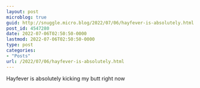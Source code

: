 ```yaml
---
layout: post
microblog: true
guid: http://snuggle.micro.blog/2022/07/06/hayfever-is-absolutely.html
post_id: 4547280
date: 2022-07-06T02:50:50-0000
lastmod: 2022-07-06T02:50:50-0000
type: post
categories:
- "Posts"
url: /2022/07/06/hayfever-is-absolutely.html
---
```

<p>Hayfever is absolutely kicking my butt right now</p>
